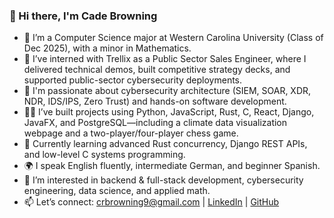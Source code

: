 ### 👋 Hi there, I'm Cade Browning

- 🔭 I’m a Computer Science major at Western Carolina University (Class of Dec 2025), with a minor in Mathematics.
- 💼 I’ve interned with Trellix as a Public Sector Sales Engineer, where I delivered technical demos, built competitive strategy decks, and supported public-sector cybersecurity deployments.
- 🔐 I'm passionate about cybersecurity architecture (SIEM, SOAR, XDR, NDR, IDS/IPS, Zero Trust) and hands-on software development.
- 👨‍💻 I’ve built projects using Python, JavaScript, Rust, C, React, Django, JavaFX, and PostgreSQL—including a climate data visualization webpage and a two-player/four-player chess game.
- 🌱 Currently learning advanced Rust concurrency, Django REST APIs, and low-level C systems programming.
- 🌍 I speak English fluently, intermediate German, and beginner Spanish.
- 🧠 I’m interested in backend & full-stack development, cybersecurity engineering, data science, and applied math.
- 📫 Let’s connect: crbrowning9@gmail.com | [LinkedIn](https://www.linkedin.com/in/cade-browning/) | [GitHub](https://github.com/Cr-Browning)
